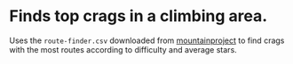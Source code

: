 # Finds top crags in a climbing area.
Uses the `route-finder.csv` downloaded from [mountainproject](www.mountainproject.com) to find crags with the most routes according to difficulty and average stars.